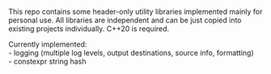 This repo contains some header-only utility libraries implemented mainly for personal use.
All libraries are independent and can be just copied into existing projects individually.
C++20 is required.

Currently implemented:\
	- logging (multiple log levels, output destinations, source info, formatting)\
	- constexpr string hash